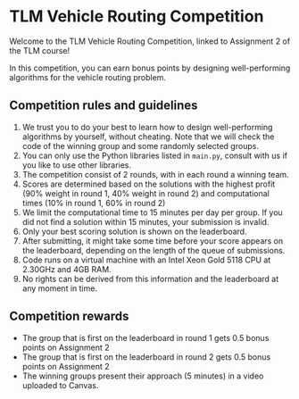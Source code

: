 # TLM Vehicle Routing Competition

Welcome to the TLM Vehicle Routing Competition, linked to Assignment 2 of the TLM course!

In this competition, you can earn bonus points by designing well-performing algorithms for the vehicle routing problem.

## Competition rules and guidelines

1. We trust you to do your best to learn how to design well-performing algorithms by yourself, without cheating. Note that we will check the code of the winning group and some randomly selected groups.
2. You can only use the Python libraries listed in `main.py`, consult with us if you like to use other libraries.
3. The competition consist of 2 rounds, with in each round a winning team.
4. Scores are determined based on the solutions with the highest profit (90% weight in round 1, 40% weight in round 2) and computational times (10% in round 1, 60% in round 2)
5. We limit the computational time to 15 minutes per day per group. If you did not find a solution within 15 minutes, your submission is invalid.
6. Only your best scoring solution is shown on the leaderboard. 
7. After submitting, it might take some time before your score appears on the leaderboard, depending on the length of the queue of submissions.
8. Code runs on a virtual machine with an Intel Xeon Gold 5118 CPU at 2.30GHz and 4GB RAM.
9. No rights can be derived from this information and the leaderboard at any moment in time.

## Competition rewards

* The group that is first on the leaderboard in round 1 gets 0.5 bonus points on Assignment 2
* The group that is first on the leaderboard in round 2 gets 0.5 bonus points on Assignment 2
* The winning groups present their approach (5 minutes) in a video uploaded to Canvas.